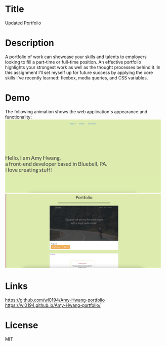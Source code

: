 # Title

Updated Portfolio


# Description

A portfolio of work can showcase your skills and talents to employers looking to fill a part-time or full-time position. An effective portfolio highlights your strongest work as well as the thought processes behind it. In this assignment I’ll set myself up for future success by applying the core skills I've recently learned: flexbox, media queries, and CSS variables. 

# Demo

The following animation shows the web application's appearance and functionality:
![portfolio-demo](./assets/Img/demo.png)
![portfolio-demo](./assets/Img/demo2.png)

# Links
https://github.com/wl0194/Amy-Hwang-portfolio
https://wl0194.github.io/Amy-Hwang-portfolio/

# License

MIT